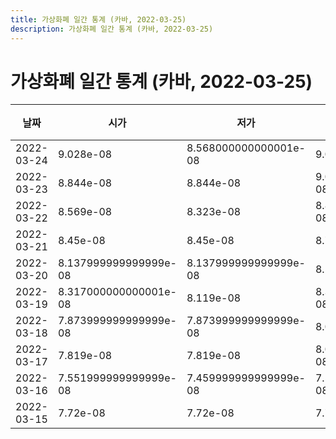 ```yaml
---
title: 가상화폐 일간 통계 (카바, 2022-03-25)
description: 가상화폐 일간 통계 (카바, 2022-03-25)
---
```


가상화폐 일간 통계 (카바, 2022-03-25)
===

|날짜|시가|저가|고가|종가|비고|
|--|--|--|--|--|--|
|2022-03-24|9.028e-08|8.568000000000001e-08|9.028e-08|8.568000000000001e-08|    |
|2022-03-23|8.844e-08|8.844e-08|9.051999999999999e-08|9.051999999999999e-08|    |
|2022-03-22|8.569e-08|8.323e-08|8.856000000000001e-08|8.844e-08|    |
|2022-03-21|8.45e-08|8.45e-08|8.705e-08|8.597000000000001e-08|    |
|2022-03-20|8.137999999999999e-08|8.137999999999999e-08|8.571e-08|8.456e-08|    |
|2022-03-19|8.317000000000001e-08|8.119e-08|8.317000000000001e-08|8.119e-08|    |
|2022-03-18|7.873999999999999e-08|7.873999999999999e-08|8.071e-08|8.063e-08|    |
|2022-03-17|7.819e-08|7.819e-08|8.095999999999999e-08|8.095999999999999e-08|    |
|2022-03-16|7.551999999999999e-08|7.459999999999999e-08|7.551999999999999e-08|7.547e-08|    |
|2022-03-15|7.72e-08|7.72e-08|7.72e-08|7.72e-08|    |
